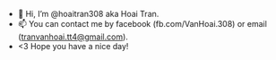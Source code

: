 - 👋 Hi, I’m @hoaitran308 aka Hoai Tran.
- 📫 You can contact me by facebook (fb.com/VanHoai.308) or email (tranvanhoai.tt4@gmail.com).
- <3 Hope you have a nice day!

<!---
nothecoder/nothecoder is a ✨ special ✨ repository because its `README.md` (this file) appears on your GitHub profile.
You can click the Preview link to take a look at your changes.
--->
